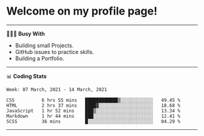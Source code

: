 # Welcome on my profile page!
<!-- print(("dralla"[::-1]+"s").capitalize()) -->

---
👨🏻‍💻 **Busy With**
* Building small Projects.
* GitHub issues to practice skills.
* Building a Portfolio.

---
📊 **Coding Stats**
<!--START_SECTION:waka-->
```text
Week: 07 March, 2021 - 14 March, 2021

CSS          6 hrs 55 mins   ████████████▒░░░░░░░░░░░░   49.45 % 
HTML         2 hrs 37 mins   ████▓░░░░░░░░░░░░░░░░░░░░   18.68 % 
JavaScript   1 hr 52 mins    ███▒░░░░░░░░░░░░░░░░░░░░░   13.34 % 
Markdown     1 hr 44 mins    ███░░░░░░░░░░░░░░░░░░░░░░   12.41 % 
SCSS         36 mins         █░░░░░░░░░░░░░░░░░░░░░░░░   04.29 % 
```
<!--END_SECTION:waka-->

---

